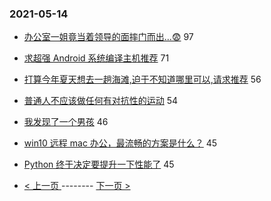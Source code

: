 ### 2021-05-14 
- [办公室一姐竟当着领导的面摔门而出...😨](https://www.v2ex.com/t/776840) 97
- [求超强 Android 系统编译主机推荐](https://www.v2ex.com/t/776838) 71
- [打算今年夏天想去一趟海滩,迫于不知道哪里可以,请求推荐](https://www.v2ex.com/t/776866) 56
- [普通人不应该做任何有对抗性的运动](https://www.v2ex.com/t/776818) 54
- [我发现了一个男孩](https://www.v2ex.com/t/776827) 46
- [win10 远程 mac 办公，最流畅的方案是什么？](https://www.v2ex.com/t/776825) 45
- [Python 终于决定要提升一下性能了](https://www.v2ex.com/t/776893) 45 

- [ < 上一页 ](https://github.com/able8/v2ex-hot-record/blob/master/2021-05-13.md) -------- [ 下一页 > ](https://github.com/able8/v2ex-hot-record/blob/master/2021-05-15.md)